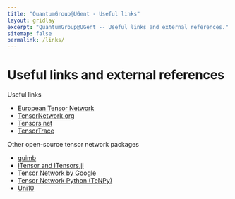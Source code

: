 ```yaml
---
title: "QuantumGroup@UGent - Useful links"
layout: gridlay
excerpt: "QuantumGroup@UGent -- Useful links and external references."
sitemap: false
permalink: /links/
---
```

# Useful links and external references

Useful links
* [European Tensor Network](http://quantumtensor.pks.mpg.de)
* [TensorNetwork.org](http://tensornetwork.org)
* [Tensors.net](https://www.tensors.net)
* [TensorTrace](https://www.tensortrace.com)

Other open-source tensor network packages
* [quimb](https://github.com/jcmgray/quimb)
* [ITensor and ITensors.jl](http://itensor.org)
* [Tensor Network by Google](https://github.com/google/TensorNetwork)
* [Tensor Network Python (TeNPy)](https://github.com/tenpy/tenpy)
* [Uni10](http://yingjerkao.github.io/uni10/)
